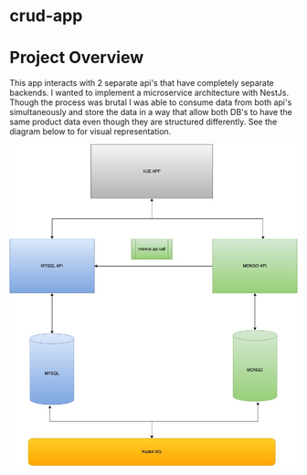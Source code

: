 # crud-app

# Project Overview
This app interacts with 2 separate api's that have completely separate backends. I wanted to implement a microservice architecture with NestJs. Though the process was brutal I was able to consume data from both api's simultaneously and store the data in a way that allow both DB's to have the same product data even though they are structured differently. See the diagram below to for visual representation.

![My Diagram](public/NestJS_Diagram.jpeg)